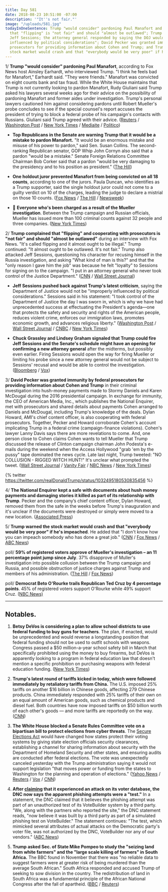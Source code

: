 ```yaml
---
title: Day 581
date: 2018-08-23 10:51:00 -07:00
description: '"It''s not fair."'
image: "/uploads/581.jpg"
todayInOneSentence: Trump "would consider" pardoning Paul Manafort and complained
  that "flipping" is "not fair" and should "almost be outlawed"; Trump also attacked
  Jeff Sessions; the attorney general responded by saying the DOJ would not be "improperly
  influenced by political considerations"; David Pecker was granted immunity by federal
  prosecutors for providing information about Cohen and Trump; and Trump warned the
  stock market would crash and that "everybody would be very poor" if he's impeached.
---
```


1/ **Trump "would consider" pardoning Paul Manafort**, according to Fox News host Ainsley Earhardt, who interviewed Trump. "I think he feels bad for Manafort," Earhardt said. "They were friends." Manafort was convicted on eight counts bank and tax fraud. While the White House maintains that Trump is not currently looking to pardon Manafort, Rudy Giuliani said Trump asked his lawyers several weeks ago for their advice on the possibility of pardoning Manafort and former aides under investigation. Trump's personal lawyers cautioned him against considering pardons until Robert Mueller's probe concludes to see if the special counsel's report accuses the president of trying to block a federal probe of his campaign's contacts with Russians. Giuliani said Trump agreed with their advice. ([Reuters](https://www.reuters.com/article/us-usa-trump-russia-manafort/trump-says-hes-considering-pardon-for-manafort-fox-news-reporter-idUSKCN1L806F) / [Washington Post](https://www.washingtonpost.com/politics/trump-sought-his-lawyers-advice-weeks-ago-on-possibility-of-pardoning-manafort-but-they-counseled-against-it-giuliani-says/2018/08/23/17dce5c6-a70a-11e8-8fac-12e98c13528d_story.html) / [New York Times](https://www.nytimes.com/2018/08/23/us/politics/donald-trump-pardons.html) / [Mediaite](https://www.mediaite.com/donald-trump/trump-is-will-consider-pardoning-paul-manafort-fox-news-ainsley-earhardt-says/) / [Politico](https://www.politico.com/story/2018/08/22/will-donald-trump-pardon-paul-manafort-791510))

* **Top Republicans in the Senate are warning Trump that it would be a mistake to pardon Manafort.** "It would be an enormous mistake and misuse of his power to pardon," said Sen. Susan Collins. The second-ranking Republican senator, GOP Whip John Cornyn also said that a pardon "would be a mistake." Senate Foreign Relations Committee Chairman Bob Corker said that a pardon "would be very damaging to the presidency and to his position as president." ([The Hill](http://thehill.com/homenews/senate/403062-republicans-warn-trump-against-manafort-pardon))

* **One holdout juror prevented Manafort from being convicted on all 18 counts**, according to one of the jurors. Paula Duncan, who identifies as a Trump supporter, said the single holdout juror could not come to a guilty verdict on 10 of the charges, leading the judge to declare a mistrial on those 10 counts. ([Fox News](http://thehill.com/homenews/news/403197-manafort-juror-one-holdout-prevented-ruling-on-all-18-counts) / [The Hill](http://thehill.com/homenews/news/403197-manafort-juror-one-holdout-prevented-ruling-on-all-18-counts) / [Newsweek](https://www.newsweek.com/paul-manafort-jury-holdout-trump-latest-1086699))

* 👮 **Everyone who's been charged as a result of the Mueller investigation**. Between the Trump campaign and Russian officials, Mueller has issued more than 100 criminal counts against 32 people and three companies. ([New York Times](https://www.nytimes.com/interactive/2018/08/21/us/mueller-trump-charges.html))

2/ **Trump complained that "flipping" and cooperating with prosecutors is "not fair" and should "almost be outlawed"** during an interview with Fox News. "It's called flipping and it almost ought to be illegal." Trump continued: "It almost ought to be outlawed. It's not fair." Trump also attacked Jeff Sessions, questioning his character for recusing himself in the Russia investigation, and asking "What kind of man is this?" and that the "only reason I gave him the job" was because he felt "loyalty" to Sessions for signing on to the campaign. "I put in an attorney general who never took control of the Justice Department." ([CNN](https://www.cnn.com/2018/08/23/politics/trump-flipping-outlawed/index.html) / [Wall Street Journal](https://www.wsj.com/articles/trump-decries-law-enforcement-tactic-of-flipping-criminal-defendants-1535033248))

* **Jeff Sessions pushed back against Trump's latest criticism**, saying  the Department of Justice would not be "improperly influenced by political considerations." Sessions said in his statement: "I took control of the Department of Justice the day I was sworn in, which is why we have had unprecedented success at effectuating the President's agenda—one that protects the safety and security and rights of the American people, reduces violent crime, enforces our immigration laws, promotes economic growth, and advances religious liberty." ([Washington Post](https://www.washingtonpost.com/politics/trump-says-sessions-was-given-attorney-general-job-only-because-of-his-loyalty-during-campaign/2018/08/23/47d7c20c-a6c7-11e8-8fac-12e98c13528d_story.html) / [Wall Street Journal](https://www.wsj.com/articles/trump-decries-law-enforcement-tactic-of-flipping-criminal-defendants-1535033248) / [CNBC](https://www.cnbc.com/2018/08/23/jeff-sessions-pushes-back-against-trump-actions-of-doj-will-not-be-improperly-influenced-by-political-considerations.html) / [New York Times](https://www.nytimes.com/2018/08/23/us/politics/trump-flipping-cohen-manafort.html))

* **Chuck Grassley and Lindsey Graham signaled that Trump could fire Jeff Sessions and the Senate's schedule might have an opening for confirming a new attorney general** after the midterms, but possibly even earlier. Firing Sessions would open the way for firing Mueller or limiting his probe since a new attorney general would not be subject to Sessions' recusal and would be able to control the investigation. ([Bloomberg](https://www.bloomberg.com/news/articles/2018-08-23/trump-says-sessions-never-took-control-of-justice-department) / [Vox](https://www.vox.com/policy-and-politics/2018/8/23/17773828/trump-fire-sessions-senate-mueller))

3/ **David Pecker was granted immunity by federal prosecutors for providing information about Cohen and Trump** in their criminal investigation into hush-money payments made to Stormy Daniels and Karen McDougal during the 2016 presidential campaign. In exchange for immunity, the CEO of American Media, Inc., which publishes the National Enquirer, met with prosecutors and shared details about payments Cohen arranged to Daniels and McDougal, including Trump's knowledge of the deals. Dylan Howard, AMI's chief content officer, is also cooperating with federal prosecutors. Together, Pecker and Howard corroborate Cohen's account implicating Trump in a federal crime (campaign-finance violations). Cohen's lawyer Lanny Davis says there are more revelations to come. And, one person close to Cohen claims Cohen wants to tell Mueller that Trump discussed the release of Clinton campaign chairman John Podesta's e-mails during the weekend when the Access Hollywood "grab 'em by the pussy" tape dominated the news cycle. Late last night, Trump tweeted: "NO COLLUSION - RIGGED WITCH HUNT!" It's unclear what prompted the tweet. ([Wall Street Journal](https://www.wsj.com/articles/pecker-granted-immunity-in-cohen-case-1535041976) / [Vanity Fair](https://www.vanityfair.com/news/2018/08/donald-trump-national-enquirer-allies-defect-david-pecker-michael-cohen) / [NBC News](https://www.nbcnews.com/politics/politics-news/david-pecker-ceo-national-enquirer-publisher-trump-friend-granted-immunity-n903206) / [New York Times](https://www.nytimes.com/2018/08/23/us/politics/david-pecker-immunity-trump.html))

{% twitter https://twitter.com/realDonaldTrump/status/1032495180530835456 %}

4/ **The National Enquirer kept a safe with documents about hush money payments and damaging stories it killed as part of its relationship with Trump**. Pecker and the company’s chief content officer, Dylan Howard, removed them from the safe in the weeks before Trump's inauguration and it's unclear if the documents were destroyed or simply were moved to a new location. ([Associated Press](https://apnews.com/143be3c52d4746af8546ca6772754407))

5/ **Trump warned the stock market would crash and that "everybody would be very poor" if he's impeached**. He added that "I don't know how you can impeach somebody who has done a great job." ([CNN](https://www.cnn.com/2018/08/23/politics/trump-impeachment-democrats-congress/index.html) / [Fox News](http://www.foxnews.com/politics/2018/08/23/trump-declares-market-would-crash-if-democrats-impeached-him.html) / [ABC News](https://abcnews.go.com/Politics/trump-michael-cohens-hush-money-payoffs-campaign-violations/story?id=57352089))

poll/ **59% of registered voters approve of Mueller's investigation – an 11 percentage point jump since July**. 37% disapprove of Muller's investigation into possible collusion between the Trump campaign and Russia, and possible obstruction of justice charges against Trump and members of his administration. ([The Hill](http://thehill.com/homenews/news/403161-poll-mueller-approval-rating-jumps-by-11-points) / [Fox News](http://www.foxnews.com/politics/2018/08/22/fox-news-poll-democrats-maintain-lead-in-race-for-house.html))

poll/ **Democrat Beto O'Rourke trails Republican Ted Cruz by 4 percentage points**. 45% of registered voters support O'Rourke while 49% support Cruz. ([NBC News)](https://www.nbcnews.com/politics/first-read/poll-democrat-o-rourke-trails-ted-cruz-just-four-percentage-n902946)

---

## Notables.

1. **Betsy DeVos is considering a plan to allow school districts to use federal funding to buy guns for teachers**. The plan, if enacted, would be unprecedented and would reverse a longstanding position that federal funding should not be used to outfit schools with weapons. Congress passed a $50 million-a-year school safety bill in March that specifically prohibited using the money to buy firearms, but DeVos is apparently looking to a program in federal education law that doesn't mention a specific prohibition on purchasing weapons with federal education funding. ([New York Times](https://www.nytimes.com/2018/08/22/us/politics/betsy-devos-guns.html))

2. **Trump's latest round of tariffs kicked in today, which were followed immediately by retaliatory tariffs from China.** The U.S. imposed 25% tariffs on another $16 billion in Chinese goods, affecting 279 Chinese products. China immediately responded with 25% tariffs of their own on an equal amount of American goods, such as chemical products and diesel fuel. Both countries have now imposed tariffs on $50 billion worth of each other's goods — and more tariffs are reportedly on the way. ([CNN](https://www.cnn.com/2018/08/23/politics/china-us-tariffs/index.html))

3. **The White House blocked a Senate Rules Committee vote on a bipartisan bill to protect elections from cyber threats**. The [Secure Elections Act](https://www.congress.gov/bill/115th-congress/senate-bill/2261) would have changed how states protect their voting systems by giving state election officials security clearances, establishing a channel for sharing information about security with the Department of Homeland Security and other states, and ensuring audits are conducted after federal elections. The vote was unexpectedly canceled yesterday with the Trump administration saying it would not support legislation "that moves power or funding from the states to Washington for the planning and operation of elections." ([Yahoo News](https://www.yahoo.com/news/white-house-blocks-bill-protect-elections-173459278.html) / [Reuters](https://www.reuters.com/article/us-usa-election-security/u-s-election-security-steps-hobbled-by-congress-white-house-funding-fight-idUSKCN1L72FN) / [Vox](https://www.vox.com/2018/8/23/17774296/2018-election-security-cyberattacks-white-house-russia-iran) / [CNN](https://www.cnn.com/2018/08/22/politics/election-security-bill-stalls-in-senate/index.html))

4. **After [claiming](https://whatthefuckjusthappenedtoday.com/2018/08/22/day-580/#8-the-democratic-national-committee) that it experienced an attack on its voter database, the DNC now says the apparent phishing attempts were a "test."** In a statement, the DNC claimed that it believes the phishing attempt was part of an unauthorized test of its VoteBuilder system by a third party. "We, along with the partners who reported the site," the DNC statement reads, "now believe it was built by a third party as part of a simulated phishing test on VoteBuilder." The statement continues: "The test, which mimicked several attributes of actual attacks on the Democratic party's voter file, was not authorized by the DNC, VoteBuilder nor any of our vendors." ([ABC News](https://abcnews.go.com/Politics/dnc-now-earlier-attempt-hack-voter-database-unauthorized/story?id=57338192))

5. **Trump asked Sec. of State Mike Pompeo to study the "seizing land from white farmers" and the "large scale killing of farmers" in South Africa.** The BBC found in November that there was "no reliable data to suggest farmers were at greater risk of being murdered than the average South African." South Africa responded and accused Trump of seeking to sow division in the country. The redistribution of land in South Africa was a fundamental principle of the African National Congress after the fall of apartheid. ([BBC](https://www.bbc.co.uk/news/world-africa-45282088) / [Reuters](https://www.yahoo.com/news/trump-says-asked-pompeo-look-south-african-land-032314925.html))